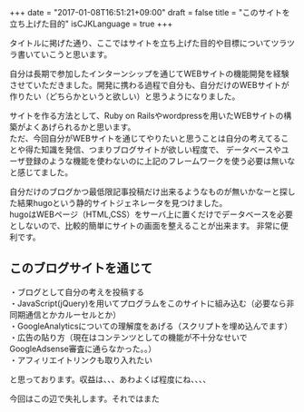 +++
date = "2017-01-08T16:51:21+09:00"
draft = false
title = "このサイトを立ち上げた目的"
isCJKLanguage = true
+++

タイトルに掲げた通り、ここではサイトを立ち上げた目的や目標についてツラツラ書いていこうと思います。  

自分は長期で参加したインターンシップを通じてWEBサイトの機能開発を経験させていただきました。開発に携わる過程で自分も、自分だけのWEBサイトが作りたい（どちらかというと欲しい）と思うようになりました。  

サイトを作る方法として、Ruby on Railsやwordpressを用いたWEBサイトの構築がよくあげられるかと思います。  
ただ、今回自分がWEBサイトを通じてやりたいと思うことは自分の考えてることや得た知識を発信、つまりブログサイトが欲しい程度で、
データベースやユーザ登録のような機能を使わないのに上記のフレームワークを使う必要は無いなと感じてました。  

自分だけのブログかつ最低限記事投稿だけ出来るようなものが無いかなーと探した結果hugoという静的サイトジェネレータを見つけました。  
hugoはWEBページ（HTML,CSS）をサーバ上に置くだけでデータベースを必要としないので、比較的簡単にサイトの画面を整えることが出来ます。
非常に便利です。  

## このブログサイトを通じて  
・ブログとして自分の考えを投稿する  
・JavaScript(jQuery)を用いてプログラムをこのサイトに組み込む（必要なら非同期通信とかカルーセルとか）  
・GoogleAnalyticsについての理解度をあげる（スクリプトを埋め込んでます）  
・広告の貼り方（現在はコンテンツとしての機能が不十分なせいでGoogleAdsense審査に通らなかった。。）  
・アフィリエイトリンクも取り入れたい  

と思っております。収益は、、、あわよくば程度にね、、、、  

今回はこの辺で失礼します。それではまた


